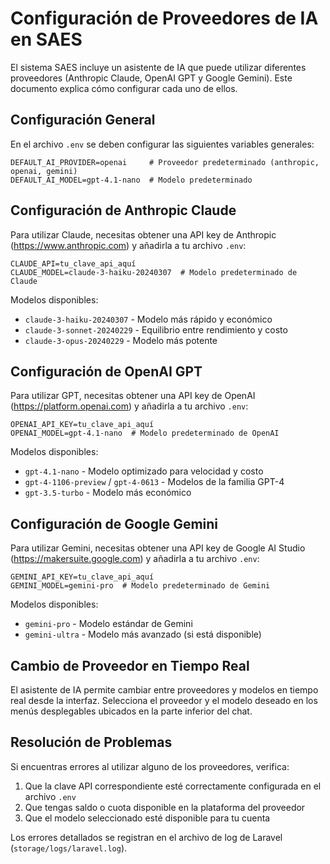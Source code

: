# Configuración de Proveedores de IA en SAES

El sistema SAES incluye un asistente de IA que puede utilizar diferentes proveedores (Anthropic Claude, OpenAI GPT y Google Gemini). Este documento explica cómo configurar cada uno de ellos.

## Configuración General

En el archivo `.env` se deben configurar las siguientes variables generales:

```
DEFAULT_AI_PROVIDER=openai     # Proveedor predeterminado (anthropic, openai, gemini)
DEFAULT_AI_MODEL=gpt-4.1-nano  # Modelo predeterminado
```

## Configuración de Anthropic Claude

Para utilizar Claude, necesitas obtener una API key de Anthropic (https://www.anthropic.com) y añadirla a tu archivo `.env`:

```
CLAUDE_API=tu_clave_api_aquí
CLAUDE_MODEL=claude-3-haiku-20240307  # Modelo predeterminado de Claude
```

Modelos disponibles:
- `claude-3-haiku-20240307` - Modelo más rápido y económico
- `claude-3-sonnet-20240229` - Equilibrio entre rendimiento y costo
- `claude-3-opus-20240229` - Modelo más potente

## Configuración de OpenAI GPT

Para utilizar GPT, necesitas obtener una API key de OpenAI (https://platform.openai.com) y añadirla a tu archivo `.env`:

```
OPENAI_API_KEY=tu_clave_api_aquí
OPENAI_MODEL=gpt-4.1-nano  # Modelo predeterminado de OpenAI
```

Modelos disponibles:
- `gpt-4.1-nano` - Modelo optimizado para velocidad y costo
- `gpt-4-1106-preview` / `gpt-4-0613` - Modelos de la familia GPT-4
- `gpt-3.5-turbo` - Modelo más económico

## Configuración de Google Gemini

Para utilizar Gemini, necesitas obtener una API key de Google AI Studio (https://makersuite.google.com) y añadirla a tu archivo `.env`:

```
GEMINI_API_KEY=tu_clave_api_aquí
GEMINI_MODEL=gemini-pro  # Modelo predeterminado de Gemini
```

Modelos disponibles:
- `gemini-pro` - Modelo estándar de Gemini
- `gemini-ultra` - Modelo más avanzado (si está disponible)

## Cambio de Proveedor en Tiempo Real

El asistente de IA permite cambiar entre proveedores y modelos en tiempo real desde la interfaz. Selecciona el proveedor y el modelo deseado en los menús desplegables ubicados en la parte inferior del chat.

## Resolución de Problemas

Si encuentras errores al utilizar alguno de los proveedores, verifica:

1. Que la clave API correspondiente esté correctamente configurada en el archivo `.env`
2. Que tengas saldo o cuota disponible en la plataforma del proveedor
3. Que el modelo seleccionado esté disponible para tu cuenta

Los errores detallados se registran en el archivo de log de Laravel (`storage/logs/laravel.log`). 